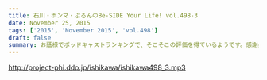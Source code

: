 ```yaml
---
title: 石川・ホンマ・ぶるんのBe-SIDE Your Life! vol.498-3
date: November 25, 2015
tags: ['2015', 'November 2015', 'vol.498']
draft: false
summary: お蔭様でポッドキャストランキングで、そこそこの評価を得ているようです。感謝感謝！！NANJO
---
```


http://project-phi.ddo.jp/ishikawa/ishikawa498_3.mp3